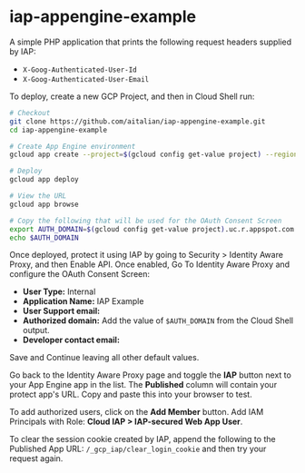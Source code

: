 # iap-appengine-example

A simple PHP application that prints the following request headers supplied by IAP:

 * `X-Goog-Authenticated-User-Id`
 * `X-Goog-Authenticated-User-Email`
 
To deploy, create a new GCP Project, and then in Cloud Shell run:

```sh
# Checkout
git clone https://github.com/aitalian/iap-appengine-example.git
cd iap-appengine-example

# Create App Engine environment
gcloud app create --project=$(gcloud config get-value project) --region=us-central

# Deploy
gcloud app deploy

# View the URL
gcloud app browse

# Copy the following that will be used for the OAuth Consent Screen
export AUTH_DOMAIN=$(gcloud config get-value project).uc.r.appspot.com
echo $AUTH_DOMAIN
```

Once deployed, protect it using IAP by going to Security > Identity Aware Proxy, and then Enable API. Once enabled, Go To Identity Aware Proxy and configure the OAuth Consent Screen:

 * **User Type:** Internal
 * **Application Name:** IAP Example
 * **User Support email:** <enter your email>
 * **Authorized domain:** Add the value of `$AUTH_DOMAIN` from the Cloud Shell output.
 * **Developer contact email:** <enter your email>

Save and Continue leaving all other default values.

Go back to the Identity Aware Proxy page and toggle the **IAP** button next to your App Engine app in the list. The **Published** column will contain your protect app's URL. Copy and paste this into your browser to test.

To add authorized users, click on the **Add Member** button. Add IAM Principals with Role: **Cloud IAP > IAP-secured Web App User**.

To clear the session cookie created by IAP, append the following to the Published App URL: `/_gcp_iap/clear_login_cookie` and then try your request again.


